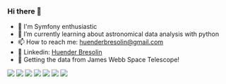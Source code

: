 ### Hi there 👋
- 📑 I'm Symfony enthusiastic
- 🌱 I’m currently learning about astronomical data analysis with python
- 📫 How to reach me: [huenderbresolin@gmail.com](mailto:huenderbresolin@gmail.com)
- 🔗 Linkedin: [Huender Bresolin](https://www.linkedin.com/in/huender-bresolin/)
- 📑 Getting the data from James Webb Space Telescope!

<p>
  <img src="https://img.shields.io/badge/Symfony-%23000000.svg?&style=for-the-badge&logo=Symfony&logoColor=white"/>
  <img src="https://img.shields.io/badge/php-%23777BB4.svg?&style=for-the-badge&logo=php&logoColor=white"/>
  <img src ="https://img.shields.io/badge/postgres-%23316192.svg?&style=for-the-badge&logo=postgresql&logoColor=white"/>
  <img src ="https://img.shields.io/badge/mysql-blue.svg?&style=for-the-badge&logo=mysql&logoColor=white"/>
  <img src="https://img.shields.io/badge/docker%20-%230db7ed.svg?&style=for-the-badge&logo=docker&logoColor=white"/>
  <img src="https://img.shields.io/badge/git%20-%23F05033.svg?&style=for-the-badge&logo=git&logoColor=white"/>
  <img src="https://img.shields.io/badge/-postman-FF6C37?style=for-the-badge&logo=postman&logoColor=white">
</p>

